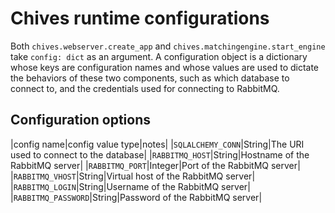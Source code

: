 # Chives runtime configurations 
Both `chives.webserver.create_app` and `chives.matchingengine.start_engine` take `config: dict` as an argument. A configuration object is a dictionary whose keys are configuration names and whose values are used to dictate the behaviors of these two components, such as which database to connect to, and the credentials used for connecting to RabbitMQ.

## Configuration options
|config name|config value type|notes|
|`SQLALCHEMY_CONN`|String|The URI used to connect to the database|
|`RABBITMQ_HOST`|String|Hostname of the RabbitMQ server|
|`RABBITMQ_PORT`|Integer|Port of the RabbitMQ server|
|`RABBITMQ_VHOST`|String|Virtual host of the RabbitMQ server|
|`RABBITMQ_LOGIN`|String|Username of the RabbitMQ server|
|`RABBITMQ_PASSWORD`|String|Password of the RabbitMQ server|

